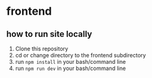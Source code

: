 # frontend

## how to run site locally
1. Clone this repository
2. cd or change directory to the frontend subdirectory
3. run ```npm install``` in your bash/command line
4. run ```npm run dev``` in your bash/command line